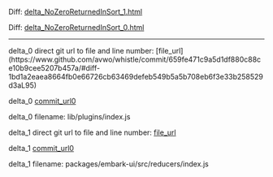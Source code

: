 Diff: [delta_NoZeroReturnedInSort_1.html](./delta_NoZeroReturnedInSort_1.html)

Diff: [delta_NoZeroReturnedInSort_0.html](./delta_NoZeroReturnedInSort_0.html)

<hr>
delta_0 direct git url to file and line number: [file_url](https://www.github.com/avwo/whistle/commit/659fe471c9a5d1df880c88ce10b9cee5207b457a/#diff-1bd1a2eaea8664fb0e66726cb63469defeb549b5a5b708eb6f3e33b258529d3aL95)

delta_0 [commit_url0](https://www.github.com/avwo/whistle/commit/659fe471c9a5d1df880c88ce10b9cee5207b457a)

delta_0 filename: lib/plugins/index.js



delta_1 direct git url to file and line number: [file_url](https://www.github.com/embark-framework/embark/commit/5e4a80edec7ef1e8fb2dedf7dc618bf3e56c2f55/#diff-3949db77b64c9a44e7c91106bfa846a5be10e181f52f9fbbe1b6b88593d34f72L155)

delta_1 [commit_url0](https://www.github.com/embark-framework/embark/commit/5e4a80edec7ef1e8fb2dedf7dc618bf3e56c2f55)

delta_1 filename: packages/embark-ui/src/reducers/index.js



